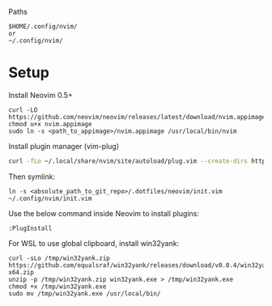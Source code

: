 Paths
```
$HOME/.config/nvim/
or
~/.config/nvim/
```

# Setup
Install Neovim 0.5+
```
curl -LO https://github.com/neovim/neovim/releases/latest/download/nvim.appimage
chmod u+x nvim.appimage
sudo ln -s <path_to_appimage>/nvim.appimage /usr/local/bin/nvim
```
Install plugin manager (vim-plug)
```bash
curl -fLo ~/.local/share/nvim/site/autoload/plug.vim --create-dirs https://raw.githubusercontent.com/junegunn/vim-plug/master/plug.vim
```
Then symlink:
```
ln -s <absolute_path_to_git_repo>/.dotfiles/neovim/init.vim ~/.config/nvim/init.vim
```
Use the below command inside Neovim to install plugins:
```
:PlugInstall
```
For WSL to use global clipboard, install win32yank:
```
curl -sLo /tmp/win32yank.zip https://github.com/equalsraf/win32yank/releases/download/v0.0.4/win32yank-x64.zip
unzip -p /tmp/win32yank.zip win32yank.exe > /tmp/win32yank.exe
chmod +x /tmp/win32yank.exe
sudo mv /tmp/win32yank.exe /usr/local/bin/
```

